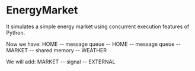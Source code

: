 # EnergyMarket
It simulates a simple energy market using concurrent execution features of Python.



Now we have: HOME -- message queue -- HOME -- message queue -- MARKET -- shared memory -- WEATHER



We will add: MARKET -- signal -- EXTERNAL
